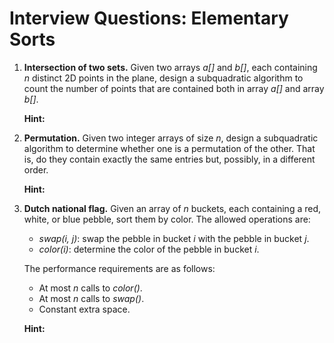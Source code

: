 # Interview Questions: Elementary Sorts

1. **Intersection of two sets.** Given two arrays _a[]_ and _b[]_, each containing _n_ distinct 2D points in the plane, design a subquadratic algorithm to count the number of points that are contained both in array _a[]_ and array _b[]_.

   **Hint:**

2. **Permutation.** Given two integer arrays of size _n_, design a subquadratic algorithm to determine whether one is a permutation of the other. That is, do they contain exactly the same entries but, possibly, in a different order.

   **Hint:**

3. **Dutch national flag.** Given an array of _n_ buckets, each containing a red, white, or blue pebble, sort them by color. The allowed operations are:

   - _swap(i, j)_: swap the pebble in bucket _i_ with the pebble in bucket _j_.
   - _color(i)_: determine the color of the pebble in bucket _i_.

   The performance requirements are as follows:

   - At most _n_ calls to _color()_.
   - At most _n_ calls to _swap()_.
   - Constant extra space.

   **Hint:**
